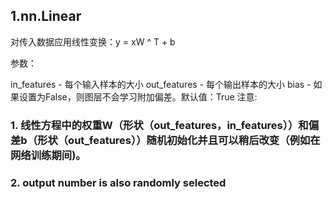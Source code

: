 ## 1.nn.Linear

对传入数据应用线性变换：y = xW ^ T + b

参数：

in_features - 每个输入样本的大小
out_features - 每个输出样本的大小
bias - 如果设置为False，则图层不会学习附加偏差。默认值：True
注意:
### 1. 线性方程中的权重W（形状（out_features，in_features））和偏差b（形状（out_features））随机初始化并且可以稍后改变（例如在网络训练期间)。
### 2. output number is also randomly selected
